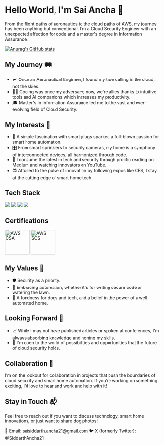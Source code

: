 # Hello World, I'm Sai Ancha 👋

From the flight paths of aeronautics to the cloud paths of AWS, my journey has been anything but conventional. I'm a Cloud Security Engineer with an unexpected affection for code and a master's degree in Information Assurance.

[![Anurag's GitHub stats](https://github-readme-stats.vercel.app/api?username=siddarthancha)](https://github.com/anuraghazra/github-readme-stats)

## My Journey 🛤️
- 🛩️ Once an Aeronautical Engineer, I found my true calling in the cloud, not the skies.
- 👨‍💻 Coding was once my adversary; now, we're allies thanks to intuitive tools and AI companions which increases my productivity.
- 🎓 Master's in Information Assurance led me to the vast and ever-evolving field of Cloud Security.
  
## My Interests 🤖
- 🏡 A simple fascination with smart plugs sparked a full-blown passion for smart home automation.
- 🎛️ From smart sprinklers to security cameras, my home is a symphony of interconnected devices, all harmonized through code.
- 📰 I consume the latest in tech and security through prolific reading on Medium and watching innovators on YouTube.
- 📺 Attuned to the pulse of innovation by following expos like CES, I stay at the cutting edge of smart home tech.

## Tech Stack
<!-- https://github.com/Ileriayo/markdown-badges -->
<img src="https://img.shields.io/badge/AWS%20-%23FF9900.svg?&style=for-the-badge&logo=amazon-aws&logoColor=white"/>&nbsp;<img src="https://img.shields.io/badge/TypeScript-007ACC?style=for-the-badge&logo=typescript&logoColor=white"/>&nbsp;<img src="https://img.shields.io/badge/terraform-%235835CC.svg?style=for-the-badge&logo=terraform&logoColor=white"/>&nbsp;<img src="https://img.shields.io/badge/python-3670A0?style=for-the-badge&logo=python&logoColor=ffdd54"/>

## Certifications
<a href="https://www.credly.com/badges/8e983778-906c-4fc1-a039-a862db1978f6/public_url" target="_blank"><img src="https://sai-ancha-assets.s3.amazonaws.com/practitioner.png" class="cert" alt='AWS CSA' width="80px"></a>
<a href="https://www.credly.com/badges/2fa9d721-9382-4f70-acf8-7805178cc559/public_url" target="_blank"><img src="https://sai-ancha-assets.s3.amazonaws.com/security.png" class="cert" alt='AWS SCS' width="80px"></a>

## My Values 🔑
- 🛡️ Security as a priority.
- 🚀 Embracing automation, whether it's for writing secure code or watering the lawn.
- 🐾 A fondness for dogs and tech, and a belief in the power of a well-automated home.

## Looking Forward 🔮
- 📈 While I may not have published articles or spoken at conferences, I'm always absorbing knowledge and honing my skills.
- 🧠 I'm open to the world of possibilities and opportunities that the future of cloud security holds.

## Collaboration 🤝
I’m on the lookout for collaboration in projects that push the boundaries of cloud security and smart home automation. If you’re working on something exciting, I'd love to hear and work and help with it!

## Stay in Touch 📬
Feel free to reach out if you want to discuss technology, smart home innovations, or just want to share dog photos!

 📧 Email: saisiddarth.ancha21@gmail.com
 🐦 X (formerly Twitter): @SiddarthAncha21


